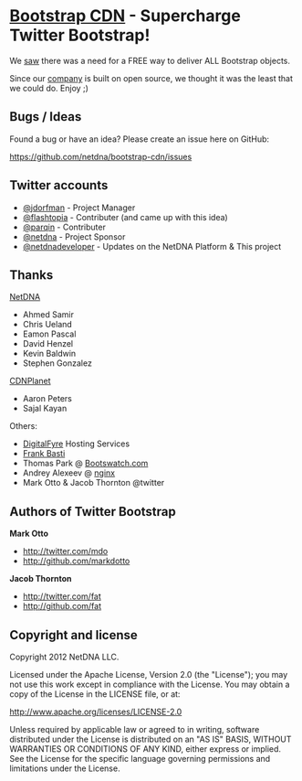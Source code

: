 [Bootstrap CDN](http://bootstrapcdn.com/) - Supercharge Twitter Bootstrap!
=================

We [saw](https://github.com/twitter/bootstrap/issues/1679#issuecomment-5861281) there was a need for a FREE way to deliver ALL Bootstrap objects. 

Since our [company](http://www.netdna.com/?src=github-readme) is built on open source, we thought it was the least that we could do. Enjoy ;)

Bugs / Ideas
-----------

Found a bug or have an idea? Please create an issue here on GitHub:

https://github.com/netdna/bootstrap-cdn/issues

Twitter accounts
---------------

* [@jdorfman](http://twitter.com/jdorfman) - Project Manager
* [@flashtopia](http://twitter.com/flashtopia) - Contributer (and came up with this idea)
* [@parqin](http://twitter.com/parqin) - Contributer
* [@netdna](http://twitter.com/netdna) - Project Sponsor
* [@netdnadeveloper](http://twitter.com/netdnadeveloper) - Updates on the NetDNA Platform & This project

Thanks
-----

[NetDNA](http://www.netdna.com)
* Ahmed Samir
* Chris Ueland
* Eamon Pascal
* David Henzel
* Kevin Baldwin
* Stephen Gonzalez

[CDNPlanet](http://www.cdnplanet.com)
* Aaron Peters
* Sajal Kayan

Others:
* [DigitalFyre](http://digitalfyre.com) Hosting Services
* [Frank Basti](http://frankbasti.com/)
* Thomas Park @ [Bootswatch.com](http://bootswatch.com)
* Andrey Alexeev @ [nginx](http://www.nginx.com)
* Mark Otto & Jacob Thornton @twitter

Authors of Twitter Bootstrap
-------

**Mark Otto**

+ http://twitter.com/mdo
+ http://github.com/markdotto

**Jacob Thornton**

+ http://twitter.com/fat
+ http://github.com/fat



Copyright and license
---------------------

Copyright 2012 NetDNA LLC.

Licensed under the Apache License, Version 2.0 (the "License");
you may not use this work except in compliance with the License.
You may obtain a copy of the License in the LICENSE file, or at:

   http://www.apache.org/licenses/LICENSE-2.0

Unless required by applicable law or agreed to in writing, software
distributed under the License is distributed on an "AS IS" BASIS,
WITHOUT WARRANTIES OR CONDITIONS OF ANY KIND, either express or implied.
See the License for the specific language governing permissions and
limitations under the License.
